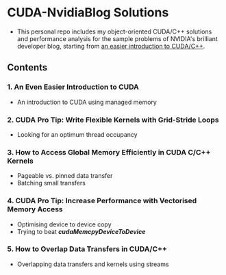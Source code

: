 # CUDA-NvidiaBlog Solutions
- This personal repo includes my object-oriented CUDA/C++ solutions and performance analysis for the sample problems of NVIDIA's brilliant developer blog, starting from [an easier introduction to CUDA/C++](https://developer.nvidia.com/blog/even-easier-introduction-cuda/). 


## Contents
### 1. An Even Easier Introduction to CUDA
- An introduction to CUDA using managed memory

### 2. CUDA Pro Tip: Write Flexible Kernels with Grid-Stride Loops
- Looking for an optimum thread occupancy

### 3. How to Access Global Memory Efficiently in CUDA C/C++ Kernels
- Pageable vs. pinned data transfer
- Batching small transfers

### 4. CUDA Pro Tip: Increase Performance with Vectorised Memory Access
- Optimising device to device copy
- Trying to beat ***cudaMemcpyDeviceToDevice***

### 5. How to Overlap Data Transfers in CUDA/C++
- Overlapping data transfers and kernels using streams